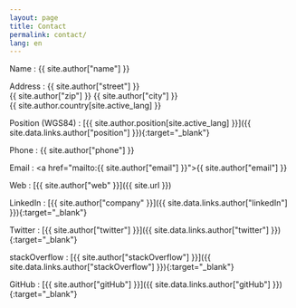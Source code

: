 ```yaml
---
layout: page
title: Contact
permalink: contact/
lang: en
---
```


Name
: {{ site.author["name"] }}

Address
: {{ site.author["street"] }}  
{{ site.author["zip"] }} {{ site.author["city"] }}  
{{ site.author.country[site.active_lang] }}

Position (WGS84)
: [{{ site.author.position[site.active_lang] }}]({{ site.data.links.author["position"] }}){:target="_blank"}

Phone
: {{ site.author["phone"] }}

Email
: <a href="mailto:{{ site.author["email"] }}">{{ site.author["email"] }}</a>

Web
: [{{ site.author["web" }}]({{ site.url }})

LinkedIn
: [{{ site.author["company" }}]({{ site.data.links.author["linkedIn"] }}){:target="_blank"}

Twitter
: [{{ site.author["twitter"] }}]({{ site.data.links.author["twitter"] }}){:target="_blank"}

stackOverflow
: [{{ site.author["stackOverflow"] }}]({{ site.data.links.author["stackOverflow"] }}){:target="_blank"}

GitHub
: [{{ site.author["gitHub"] }}]({{ site.data.links.author["gitHub"] }}){:target="_blank"}
